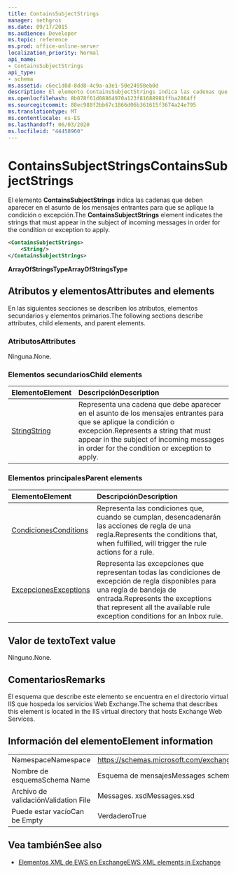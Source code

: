 ```yaml
---
title: ContainsSubjectStrings
manager: sethgros
ms.date: 09/17/2015
ms.audience: Developer
ms.topic: reference
ms.prod: office-online-server
localization_priority: Normal
api_name:
- ContainsSubjectStrings
api_type:
- schema
ms.assetid: c6ec1d8d-8dd8-4c9a-a3e1-50e24958eb0d
description: El elemento ContainsSubjectStrings indica las cadenas que deben aparecer en el asunto de los mensajes entrantes para que se aplique la condición o excepción.
ms.openlocfilehash: 8b078f61d08864970a123f81688981ffba2864ff
ms.sourcegitcommit: 88ec988f2bb67c1866d06b361615f3674a24e795
ms.translationtype: MT
ms.contentlocale: es-ES
ms.lasthandoff: 06/03/2020
ms.locfileid: "44458960"
---
```

# <a name="containssubjectstrings"></a><span data-ttu-id="bc153-103">ContainsSubjectStrings</span><span class="sxs-lookup"><span data-stu-id="bc153-103">ContainsSubjectStrings</span></span>

<span data-ttu-id="bc153-104">El elemento **ContainsSubjectStrings** indica las cadenas que deben aparecer en el asunto de los mensajes entrantes para que se aplique la condición o excepción.</span><span class="sxs-lookup"><span data-stu-id="bc153-104">The **ContainsSubjectStrings** element indicates the strings that must appear in the subject of incoming messages in order for the condition or exception to apply.</span></span> 
  
```XML
<ContainsSubjectStrings>
    <String/>
</ContainsSubjectStrings>
```

 <span data-ttu-id="bc153-105">**ArrayOfStringsType**</span><span class="sxs-lookup"><span data-stu-id="bc153-105">**ArrayOfStringsType**</span></span>
## <a name="attributes-and-elements"></a><span data-ttu-id="bc153-106">Atributos y elementos</span><span class="sxs-lookup"><span data-stu-id="bc153-106">Attributes and elements</span></span>

<span data-ttu-id="bc153-107">En las siguientes secciones se describen los atributos, elementos secundarios y elementos primarios.</span><span class="sxs-lookup"><span data-stu-id="bc153-107">The following sections describe attributes, child elements, and parent elements.</span></span>
  
### <a name="attributes"></a><span data-ttu-id="bc153-108">Atributos</span><span class="sxs-lookup"><span data-stu-id="bc153-108">Attributes</span></span>

<span data-ttu-id="bc153-109">Ninguna.</span><span class="sxs-lookup"><span data-stu-id="bc153-109">None.</span></span>
  
### <a name="child-elements"></a><span data-ttu-id="bc153-110">Elementos secundarios</span><span class="sxs-lookup"><span data-stu-id="bc153-110">Child elements</span></span>

|<span data-ttu-id="bc153-111">**Elemento**</span><span class="sxs-lookup"><span data-stu-id="bc153-111">**Element**</span></span>|<span data-ttu-id="bc153-112">**Descripción**</span><span class="sxs-lookup"><span data-stu-id="bc153-112">**Description**</span></span>|
|:-----|:-----|
|[<span data-ttu-id="bc153-113">String</span><span class="sxs-lookup"><span data-stu-id="bc153-113">String</span></span>](string.md) <br/> |<span data-ttu-id="bc153-114">Representa una cadena que debe aparecer en el asunto de los mensajes entrantes para que se aplique la condición o excepción.</span><span class="sxs-lookup"><span data-stu-id="bc153-114">Represents a string that must appear in the subject of incoming messages in order for the condition or exception to apply.</span></span>  <br/> |
   
### <a name="parent-elements"></a><span data-ttu-id="bc153-115">Elementos principales</span><span class="sxs-lookup"><span data-stu-id="bc153-115">Parent elements</span></span>

|<span data-ttu-id="bc153-116">**Elemento**</span><span class="sxs-lookup"><span data-stu-id="bc153-116">**Element**</span></span>|<span data-ttu-id="bc153-117">**Descripción**</span><span class="sxs-lookup"><span data-stu-id="bc153-117">**Description**</span></span>|
|:-----|:-----|
|[<span data-ttu-id="bc153-118">Condiciones</span><span class="sxs-lookup"><span data-stu-id="bc153-118">Conditions</span></span>](conditions.md) <br/> |<span data-ttu-id="bc153-119">Representa las condiciones que, cuando se cumplan, desencadenarán las acciones de regla de una regla.</span><span class="sxs-lookup"><span data-stu-id="bc153-119">Represents the conditions that, when fulfilled, will trigger the rule actions for a rule.</span></span>  <br/> |
|[<span data-ttu-id="bc153-120">Excepciones</span><span class="sxs-lookup"><span data-stu-id="bc153-120">Exceptions</span></span>](exceptions.md) <br/> |<span data-ttu-id="bc153-121">Representa las excepciones que representan todas las condiciones de excepción de regla disponibles para una regla de bandeja de entrada.</span><span class="sxs-lookup"><span data-stu-id="bc153-121">Represents the exceptions that represent all the available rule exception conditions for an Inbox rule.</span></span>  <br/> |
   
## <a name="text-value"></a><span data-ttu-id="bc153-122">Valor de texto</span><span class="sxs-lookup"><span data-stu-id="bc153-122">Text value</span></span>

<span data-ttu-id="bc153-123">Ninguno.</span><span class="sxs-lookup"><span data-stu-id="bc153-123">None.</span></span>
  
## <a name="remarks"></a><span data-ttu-id="bc153-124">Comentarios</span><span class="sxs-lookup"><span data-stu-id="bc153-124">Remarks</span></span>

<span data-ttu-id="bc153-125">El esquema que describe este elemento se encuentra en el directorio virtual IIS que hospeda los servicios Web Exchange.</span><span class="sxs-lookup"><span data-stu-id="bc153-125">The schema that describes this element is located in the IIS virtual directory that hosts Exchange Web Services.</span></span>
  
## <a name="element-information"></a><span data-ttu-id="bc153-126">Información del elemento</span><span class="sxs-lookup"><span data-stu-id="bc153-126">Element information</span></span>

|||
|:-----|:-----|
|<span data-ttu-id="bc153-127">Namespace</span><span class="sxs-lookup"><span data-stu-id="bc153-127">Namespace</span></span>  <br/> |https://schemas.microsoft.com/exchange/services/2006/messages  <br/> |
|<span data-ttu-id="bc153-128">Nombre de esquema</span><span class="sxs-lookup"><span data-stu-id="bc153-128">Schema Name</span></span>  <br/> |<span data-ttu-id="bc153-129">Esquema de mensajes</span><span class="sxs-lookup"><span data-stu-id="bc153-129">Messages schema</span></span>  <br/> |
|<span data-ttu-id="bc153-130">Archivo de validación</span><span class="sxs-lookup"><span data-stu-id="bc153-130">Validation File</span></span>  <br/> |<span data-ttu-id="bc153-131">Messages. xsd</span><span class="sxs-lookup"><span data-stu-id="bc153-131">Messages.xsd</span></span>  <br/> |
|<span data-ttu-id="bc153-132">Puede estar vacío</span><span class="sxs-lookup"><span data-stu-id="bc153-132">Can be Empty</span></span>  <br/> |<span data-ttu-id="bc153-133">Verdadero</span><span class="sxs-lookup"><span data-stu-id="bc153-133">True</span></span>  <br/> |
   
## <a name="see-also"></a><span data-ttu-id="bc153-134">Vea también</span><span class="sxs-lookup"><span data-stu-id="bc153-134">See also</span></span>



- [<span data-ttu-id="bc153-135">Elementos XML de EWS en Exchange</span><span class="sxs-lookup"><span data-stu-id="bc153-135">EWS XML elements in Exchange</span></span>](ews-xml-elements-in-exchange.md)


